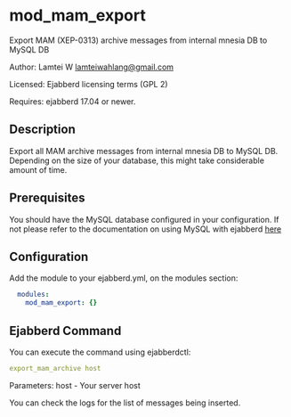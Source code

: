 # mod_mam_export

  Export MAM (XEP-0313) archive messages from internal mnesia DB to MySQL DB

Author: Lamtei W <lamteiwahlang@gmail.com>
  
Licensed: Ejabberd licensing terms (GPL 2)
  
Requires: ejabberd 17.04 or newer.
	
Description
-----------
	
Export all MAM archive messages from internal mnesia DB to MySQL DB. Depending on the size of your database, this might take considerable amount of time.

Prerequisites
-------------

You should have the MySQL database configured in your configuration. If not please refer to the documentation on using MySQL with ejabberd [here](https://docs.ejabberd.im/admin/guide/databases/mysql/)
	
Configuration
-------------------

Add the module to your ejabberd.yml, on the modules section:
```yml
  modules:
    mod_mam_export: {}
```
Ejabberd Command
----------------

You can execute the command using ejabberdctl:
```yml
export_mam_archive host
```	
Parameters:
	host - Your server host
    
You can check the logs for the list of messages being inserted.
